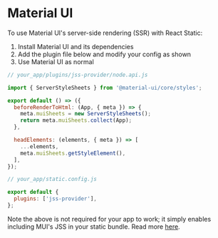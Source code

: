 # Material UI

To use Material UI's server-side rendering (SSR) with React Static:

1. Install Material UI and its dependencies
1. Add the plugin file below and modify your config as shown
1. Use Material UI as normal

```js
// your_app/plugins/jss-provider/node.api.js

import { ServerStyleSheets } from '@material-ui/core/styles';

export default () => ({
  beforeRenderToHtml: (App, { meta }) => {
    meta.muiSheets = new ServerStyleSheets();
    return meta.muiSheets.collect(App);
  },

  headElements: (elements, { meta }) => [
    ...elements,
    meta.muiSheets.getStyleElement(),
  ],
});

```

```js
// your_app/static.config.js

export default {
  plugins: ['jss-provider'],
};
```

Note the above is not required for your app to work; it simply enables including MUI's JSS in your static bundle. Read more [here](https://material-ui.com/guides/server-rendering/).
